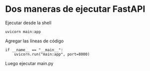 # Dos maneras de ejecutar FastAPI

Ejecutar desde la shell
```
uvicorn main:app
```

Agregar las líneas de código
```
if __name__ == "__main__":
    uvicorn.run("main:app", port=8000)
```
Luego ejecutar main.py